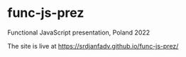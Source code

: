 # func-js-prez
Functional JavaScript presentation, Poland 2022

The site is live at https://srdjanfadv.github.io/func-js-prez/
